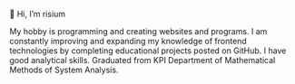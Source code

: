 👋 Hi, I’m risium

My hobby is programming and creating websites and programs. I am constantly improving and expanding my knowledge of frontend technologies by completing educational projects posted on GitHub. I have good analytical skills. Graduated from KPI Department of Mathematical Methods of System Analysis.
